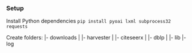 
### Setup

Install Python dependencies
	`pip install pyoai lxml subprocess32 requests`
	
Create folders:
 |- downloads
 |  |- harvester
 |     |- citeseerx
 |     |- dblp
 |
 |- lib
 |- log 